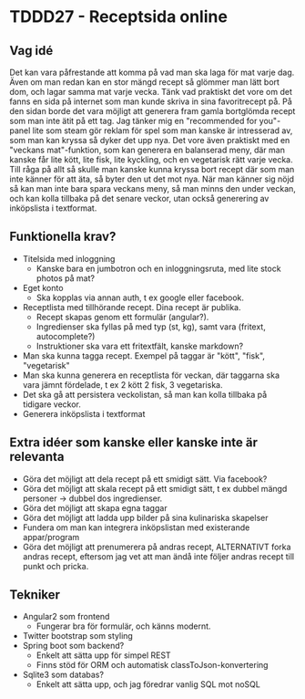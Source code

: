 # TDDD27 - Receptsida online

## Vag idé
Det kan vara påfrestande att komma på vad man ska laga för mat varje dag. Även
om man redan kan en stor mängd recept så glömmer man lätt bort dom, och lagar
samma mat varje vecka. Tänk vad praktiskt det vore om det fanns en sida på
internet som man kunde skriva in sina favoritrecept på. På den sidan borde det
vara möjligt att generera fram gamla bortglömda recept som man inte ätit på
ett tag. Jag tänker mig en "recommended for you"-panel lite som steam gör
reklam för spel som man kanske är intresserad av, som man kan kryssa så dyker
det upp nya. Det vore även praktiskt med en "veckans mat"-funktion, som kan
generera en balanserad meny, där man kanske får lite kött, lite fisk, lite
kyckling, och en vegetarisk rätt varje vecka. Till råga på allt så skulle man
kanske kunna kryssa bort recept där som man inte känner för att äta, så byter
den ut det mot nya. När man känner sig nöjd så kan man inte bara spara veckans
meny, så man minns den under veckan, och kan kolla tillbaka på det senare
veckor, utan också generering av inköpslista i textformat.

## Funktionella krav?
  * Titelsida med inloggning
    - Kanske bara en jumbotron och en inloggningsruta, med lite stock photos på
      mat?
  * Eget konto
    - Ska kopplas via annan auth, t ex google eller facebook.
  * Receptlista med tillhörande recept. Dina recept är publika.
    - Recept skapas genom ett formulär (angular?).
    - Ingredienser ska fyllas på med typ (st, kg), samt vara (fritext,
      autocomplete?)
    - Instruktioner ska vara ett fritextfält, kanske markdown?
  * Man ska kunna tagga recept. Exempel på taggar är "kött", "fisk",
    "vegetarisk"
  * Man ska kunna generera en receptlista för veckan, där taggarna ska vara
    jämnt fördelade, t ex 2 kött 2 fisk, 3 vegetariska.
  * Det ska gå att persistera veckolistan, så man kan kolla tillbaka på tidigare
    veckor.
  * Generera inköpslista i textformat

## Extra idéer som kanske eller kanske inte är relevanta
  * Göra det möjligt att dela recept på ett smidigt sätt. Via facebook?
  * Göra det möjligt att skala recept på ett smidigt sätt, t ex dubbel mängd
    personer -> dubbel dos ingredienser.
  * Göra det möjligt att skapa egna taggar
  * Göra det möjligt att ladda upp bilder på sina kulinariska skapelser
  * Fundera om man kan integrera inköpslistan med existerande appar/program
  * Göra det möjligt att prenumerera på andras recept, ALTERNATIVT forka andras
    recept, eftersom jag vet att man ändå inte följer andras recept till punkt
    och pricka.

## Tekniker
  * Angular2 som frontend
    - Fungerar bra för formulär, och känns modernt.
  * Twitter bootstrap som styling
  * Spring boot som backend?
    - Enkelt att sätta upp för simpel REST
    - Finns stöd för ORM och automatisk classToJson-konvertering
  * Sqlite3 som databas?
    - Enkelt att sätta upp, och jag föredrar vanlig SQL mot noSQL
